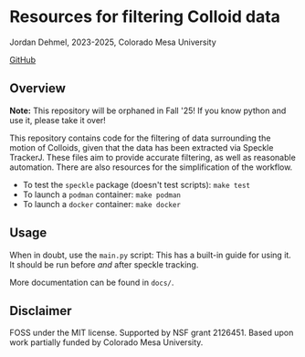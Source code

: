 
# Resources for filtering Colloid data

Jordan Dehmel, 2023-2025, Colorado Mesa University

[GitHub](https://github.com/jorbDehmel/colloid-tracking)

## Overview

**Note:** This repository will be orphaned in Fall '25! If you
know python and use it, please take it over!

This repository contains code for the filtering of data
surrounding the motion of Colloids, given that the data has been
extracted via Speckle TrackerJ. These files aim to provide
accurate filtering, as well as reasonable automation. There are
also resources for the simplification of the workflow.

- To test the `speckle` package (doesn't test scripts):
    `make test`
- To launch a `podman` container: `make podman`
- To launch a `docker` container: `make docker`

## Usage

When in doubt, use the `main.py` script: This has a built-in
guide for using it. It should be run before *and* after speckle
tracking.

More documentation can be found in `docs/`.

## Disclaimer

FOSS under the MIT license. Supported by NSF grant 2126451.
Based upon work partially funded by Colorado Mesa University.
